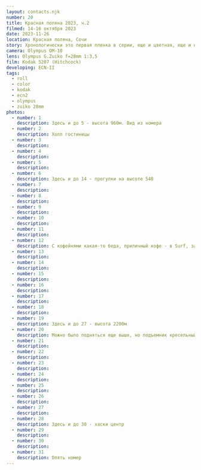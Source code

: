 ```yaml
---
layout: contacts.njk
number: 20
title: Красная поляна 2023, ч.2
filmed: 14-16 октября 2023
date: 2023-11-26
location: Красная поляна, Сочи
story: Хронологически это первая пленка в серии, еще и цветная, еще и намотка с кинопленки Kodak 5207, поэтому цвета ожидались "киношные". Ожидания оправдались. Для проявки и сканирования отправлял в Екатеринбург в Дом музей Метенкова. Результат мне понравился, сейчас намотка с кинопленки - самый дешевый пленочный цвет, поэтому есть смысл освоить проявку, благо все необходимое есть в продаже. Еще приятный "эффект" пленки - меньше бликов, скорее всего благодаря дополнительному "сажевому" слою
camera: Olympus OM-10
lens: Olympus G.Zuiko f=28mm 1:3,5
film: Kodak 5207 (Hitchcock)
developing: ECN-II
tags:
  - roll
  - color
  - kodak
  - ecn2
  - olympus
  - zuiko 28mm
photos:
  - number: 1
    description: Здесь и до 5 - высота 960м. Вид из номера
  - number: 2
    description: Холл гостиницы
  - number: 3
    description:
  - number: 4
    description:
  - number: 5
    description:
  - number: 6
    description: Здесь и до 14 - прогулки на высоте 540
  - number: 7
    description:
  - number: 8
    description:
  - number: 9
    description:
  - number: 10
    description:
  - number: 11
    description:
  - number: 12
    description: С кофейнями какая-то беда, приличный кофе - в Surf, зато их кофеен много
  - number: 13
    description:
  - number: 14
    description:
  - number: 15
    description:
  - number: 16
    description:
  - number: 17
    description:
  - number: 18
    description:
  - number: 19
    description: Здесь и до 27 - высота 2200м
  - number: 20
    description: Можно было подняться еще выше, но подъемник кресельный, мы не рискнули
  - number: 21
    description:
  - number: 22
    description:
  - number: 23
    description:
  - number: 24
    description:
  - number: 25
    description:
  - number: 26
    description:
  - number: 27
    description:
  - number: 28
    description: Здесь и до 30 - хаски центр
  - number: 29
    description:
  - number: 30
    description:
  - number: 31
    description: Опять номер
---
```


